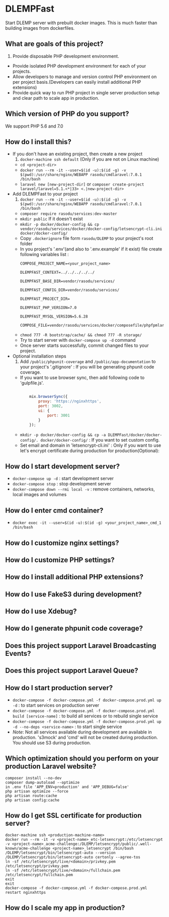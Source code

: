 # DLEMPFast
Start DLEMP server with prebuilt docker images. This is much faster than building images from dockerfiles.

## What are goals of this project?
1. Provide disposable PHP development environment.
- Provide isolated PHP development environment for each of your projects.
- Allow developers to manage and version control PHP environment on per project basis.(Developers can easily install additional PHP extensions)
- Provide quick way to run PHP project in single server production setup and clear path to scale app in production.

## Which version of PHP do you support?
We support PHP 5.6 and 7.0

## How do I install this?
- If you don't have an existing project, then create a new project
    1. ```docker-machine ssh default``` (Only if you are not on Linux machine)
    - ```cd <project-dir>```
    - ```docker run --rm -it --user=$(id -u):$(id -g) -v $(pwd):/usr/share/nginx/WEBAPP rasodu/cmdlaravel:7.0.1 /bin/bash```
    - ```laravel new [new-project-dir]``` or ```composer create-project laravel/laravel=5.1.<*|33> <.|new-project-dir>```    
- Add DLEMPFast to your project
    1. ```docker run --rm -it --user=$(id -u):$(id -g) -v $(pwd):/usr/share/nginx/WEBAPP rasodu/cmdlaravel:7.0.1 /bin/bash```
    - ```composer require rasodu/services:dev-master```
    - ```mkdir public``` If it doesn't exist
    - ```mkdir -p docker/docker-config && cp vendor/rasodu/services/docker/docker-config/letsencrypt-cli.ini docker/docker-config/```
    - Copy ```.dockerignore``` file form ```rasodu/DLEMP``` to your project's root folder
    - In you project's '.env'(and also to '.env.example' if it exist) file create following variables list :
        ```
        COMPOSE_PROJECT_NAME=<your_project_name>

        DLEMPFAST_CONTEXT=../../../../../

        DLEMPFAST_BASE_DIR=vendor/rasodu/services/

        DLEMPFAST_CONFIG_DIR=vendor/rasodu/services/

        DLEMPFAST_PROJECT_DIR=

        DLEMPFAST_PHP_VERSION=7.0

        DLEMPFAST_MYSQL_VERSION=5.6.28

        COMPOSE_FILE=vendor/rasodu/services/docker/composefile/phpfpmlaravel.yml;vendor/rasodu/services/docker/composefile/phpfpmlaravel.override.yml;vendor/rasodu/services/docker/composefile/nginx.yml;vendor/rasodu/services/docker/composefile/nginxlaravel.yml
        ```
    - ```chmod 777 -R bootstrap/cache/ && chmod 777 -R storage/```
    - Try to start server with ```docker-compose up -d``` command
    - Once server starts successfully, commit changed files to your project.
- Optional installation steps
    1. Add ```/public/phpunit-coverage``` and ```/public/app-documentation``` to your project's '.gitignore' : If you will be generating phpunit code coverage.
    - If you want to use browser sync, then add following code to 'gulpfile.js'.
        ```javascript

            mix.browserSync({
                proxy: 'https://nginxhttps',
                port: 3002,
                ui: {
                    port: 3001
                }
            });
        ```
    - ```mkdir -p docker/docker-config && cp -a DLEMPFast/docker/docker-config/. docker/docker-config/``` : If you want to set custom config.
    - Set email and domain in 'letsencrypt-cli.ini' : Only if you want to use let's encrypt certificate during production for production(Optional):


## How do I start development server?
- ```docker-compose up -d``` : start development server
- ```docker-compose stop``` : stop development server
- ```docker-compose down --rmi local -v``` : remove containers, networks, local images and volumes

## How do I enter cmd container?
- ```docker exec -it --user=$(id -u):$(id -g) <your_project_name>_cmd_1 /bin/bash```

## How do I customize nginx settings?

## How do I customize PHP settings?

## How do I install additional PHP extensions?

## How do I use FakeS3 during development?

## How do I use Xdebug?

## How do I generate phpunit code coverage?

## Does this project support Laravel Broadcasting Events?

## Does this project support Laravel Queue?

## How do I start production server?
- ```docker-compose -f docker-compose.yml -f docker-compose.prod.yml up -d``` : to start services on production server
- ```docker-compose -f docker-compose.yml -f docker-compose.prod.yml build [service-name]``` : to build all services or to rebuild single service
- ```docker-compose -f docker-compose.yml -f docker-compose.prod.yml up -d --no-deps <service-name>``` : to start single service
- *Note*: Not all services available during development are available in production. 's3mock' and 'cmd' will not be created during production. You should use S3 during production.

## Which optimization should you perform on your production Laravel website?
```
composer install --no-dev
composer dump-autoload --optimize
in .env file 'APP_ENV=production' and 'APP_DEBUG=false'
php artisan optimize --force
php artisan route:cache
php artisan config:cache
```

## How do I get SSL certificate for production server?
```
docker-machine ssh <production-machine-name>
docker run --rm -it -v <project-name>_etc-letsencrypt:/etc/letsencrypt -v <project-name>_acme-challenge:/DLEMP/letsencrypt/public/.well-known/acme-challenge <project-name>_letsencrypt /bin/bash
/DLEMP/letsencrypt/bin/letsencrypt-auto --version
/DLEMP/letsencrypt/bin/letsencrypt-auto certonly --agree-tos
ln -sf /etc/letsencrypt/live/<domain>/privkey.pem /etc/letsencrypt/privkey.pem
ln -sf /etc/letsencrypt/live/<domain>/fullchain.pem /etc/letsencrypt/fullchain.pem
exit
exit
docker-compose -f docker-compose.yml -f docker-compose.prod.yml restart nginxhttps
```

## How do I scale my app in production?
